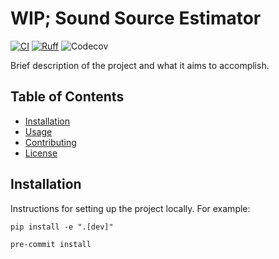 # WIP; Sound Source Estimator

[![CI](https://github.com/wattai/sound-source-position-estimation/actions/workflows/ci.yml/badge.svg)](https://github.com/wattai/sound-source-position-estimation/actions/workflows/ci.yml)
[![Ruff](https://img.shields.io/endpoint?url=https://raw.githubusercontent.com/astral-sh/ruff/main/assets/badge/v2.json)](https://github.com/astral-sh/ruff)
![Codecov](https://img.shields.io/codecov/c/github/wattai/sound-source-position-estimation)

Brief description of the project and what it aims to accomplish.

## Table of Contents

- [Installation](#installation)
- [Usage](#usage)
- [Contributing](#contributing)
- [License](#license)

## Installation

Instructions for setting up the project locally. For example:

```shell
pip install -e ".[dev]"
```

```shell
pre-commit install
```
